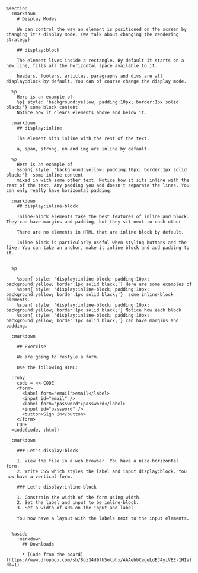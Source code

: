     %section
      :markdown
        # Display Modes

        We can control the way an element is positioned on the screen by changing it's display mode. (We talk about changing the rendering strategy)

        ## display:block

        The element lives inside a rectangle. By default it starts on a new line, fills all the horizontal space available to it.

        headers, footers, articles, paragraphs and divs are all display:block by default. You can of course change the display mode.

      %p
        Here is an example of
        %p{ style: 'background:yellow; padding:10px; border:1px solid black;'} some block content
        Notice how it clears elements above and below it.

      :markdown
        ## display:inline

        The element sits inline with the rest of the text.

        a, span, strong, em and img are inline by default.

      %p
        Here is an example of
        %span{ style: 'background:yellow; padding:10px; border:1px solid black;'}  some inline content
        mixed in with some other text. Notice how it sits inline with the rest of the text. Any padding you add doesn't separate the lines. You can only really have horizontal padding.

      :markdown
        ## display:inline-block

        Inline-block elements take the best features of inline and block. They can have margins and padding, but they sit next to each other

        There are no elements in HTML that are inline block by default.

        Inline block is particularly useful when styling buttons and the like. You can take an anchor, make it inline block and add padding to it.


      %p

        %span{ style: 'display:inline-block; padding:10px; background:yellow; border:1px solid black;'} Here are some examples of
        %span{ style: 'display:inline-block; padding:10px; background:yellow; border:1px solid black;'}  some inline-block elements.
        %span{ style: 'display:inline-block; padding:10px; background:yellow; border:1px solid black;'} Notice how each block
        %span{ style: 'display:inline-block; padding:10px; background:yellow; border:1px solid black;'} can have margins and padding.

      :markdown

        ## Exercise

        We are going to restyle a form.

        Use the following HTML:

      :ruby
        code = <<-CODE
        <form>
          <label form="email">email</label>
          <input id="email" />
          <label form="password">password</label>
          <input id="password" />
          <button>Sign in</button>
        </form>
        CODE
      =code(code, :html)

      :markdown

        ### Let's display:block

        1. View the file in a web browser. You have a nice horizontal form.
        2. Write CSS which styles the label and input display:block. You now have a vertical form.

        ### Let's display:inline-block

        1. Constrain the width of the form using width.
        2. Set the label and input to be inline-block.
        3. Set a width of 40% on the input and label.

        You now have a layout with the labels next to the input elements.


      %aside
        :markdown
          ## Downloads

          * [Code from the board](https://www.dropbox.com/sh/8oz34d9fh5olphx/AAAehbCegeLdEJ4yiVEE-1HIa?dl=1)
